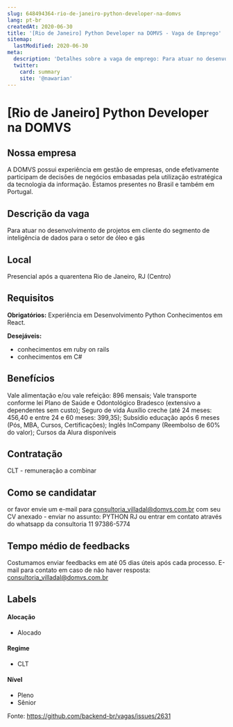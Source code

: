 ```yaml
---
slug: 648494364-rio-de-janeiro-python-developer-na-domvs
lang: pt-br
createdAt: 2020-06-30
title: '[Rio de Janeiro] Python Developer na DOMVS - Vaga de Emprego'
sitemap:
  lastModified: 2020-06-30
meta:
  description: 'Detalhes sobre a vaga de emprego: Para atuar no desenvolvimento de projetos em cliente do segmento de inteligência de dados para o setor de óleo e gás'
  twitter:
    card: summary
    site: '@nawarian'
---
```


# [Rio de Janeiro] Python Developer na DOMVS


## Nossa empresa

A DOMVS possui experiência em gestão de empresas, onde efetivamente participam de decisões de negócios embasadas pela utilização estratégica da tecnologia da informação.
Estamos presentes no Brasil e também em Portugal.

## Descrição da vaga

Para atuar no desenvolvimento de projetos em cliente do segmento de inteligência de dados para o setor de óleo e gás

## Local

Presencial após a quarentena
Rio de Janeiro, RJ (Centro)

## Requisitos

**Obrigatórios:**
Experiência em Desenvolvimento Python
Conhecimentos em React.

**Desejáveis:**
- conhecimentos em ruby on rails
- conhecimentos em C#

## Benefícios

Vale alimentação e/ou vale refeição: 896 mensais;
Vale transporte conforme lei
Plano de Saúde e Odontológico Bradesco (extensivo a dependentes sem custo);
Seguro de vida
Auxílio creche (até 24 meses: 456,40 e entre 24 e 60 meses: 399,35);
Subsídio educação após 6 meses (Pós, MBA, Cursos, Certificações);
Inglês InCompany (Reembolso de 60% do valor);
Cursos da Alura disponíveis



## Contratação

CLT - remuneração a combinar

## Como se candidatar

or favor envie um e-mail para consultoria_villadal@domvs.com.br com seu CV anexado - enviar no assunto: PYTHON RJ ou entrar em contato através do whatsapp da consultoria 11 97386-5774

## Tempo médio de feedbacks

Costumamos enviar feedbacks em até 05 dias úteis após cada processo.
E-mail para contato em caso de não haver resposta: consultoria_villadal@domvs.com.br

## Labels

#### Alocação
- Alocado

#### Regime
- CLT


#### Nível
- Pleno
- Sênior




Fonte: https://github.com/backend-br/vagas/issues/2631